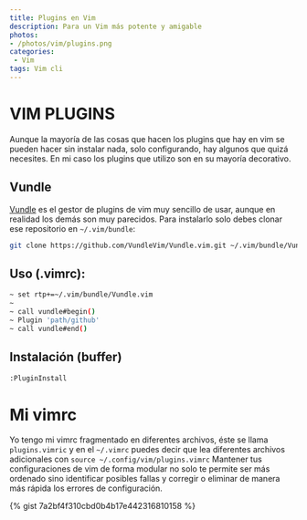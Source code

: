 ```yaml
---
title: Plugins en Vim
description: Para un Vim más potente y amigable
photos: 
- /photos/vim/plugins.png
categories:
 - Vim
tags: Vim cli
---
```



# VIM PLUGINS

Aunque la mayoría de las cosas que hacen los plugins que hay en vim se pueden hacer sin instalar nada, solo configurando, hay algunos que quizá necesites. En mi caso los plugins que utilizo son en su mayoría decorativo.


## Vundle
[Vundle](https://github.com/VundleVim/Vundle.vim.git) es el gestor de plugins de vim muy sencillo de usar, aunque en realidad los demás son muy parecidos.
Para instalarlo solo debes clonar ese repositorio en `~/.vim/bundle`:
```sh
git clone https://github.com/VundleVim/Vundle.vim.git ~/.vim/bundle/Vundle.vim
```

## Uso (.vimrc):
```sh
~ set rtp+=~/.vim/bundle/Vundle.vim
~
~ call vundle#begin()
~ Plugin 'path/github'
~ call vundle#end()
```
## Instalación (buffer)
```sh
:PluginInstall
```

# Mi vimrc
Yo tengo mi vimrc fragmentado en diferentes archivos, éste se llama `plugins.vimric` y en el `~/.vimrc` puedes decir que lea diferentes archivos adicionales con `source ~/.config/vim/plugins.vimrc`
Mantener tus configuraciones de vim de forma modular no solo te permite ser más ordenado sino identificar posibles fallas y corregir o eliminar de manera más rápida los errores de configuración.

{% gist 7a2bf4f310cbd0b4b17e442316810158 %}
